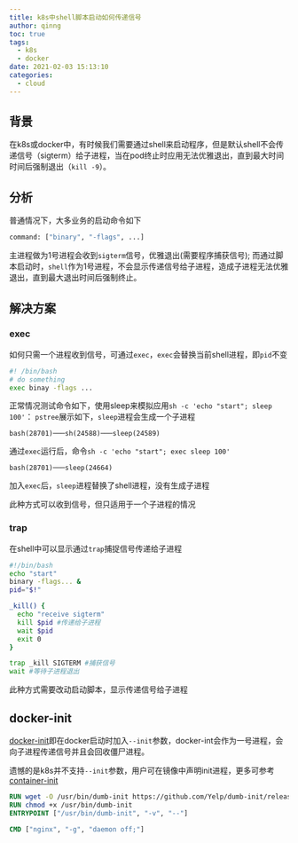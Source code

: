 ```yaml
---
title: k8s中shell脚本启动如何传递信号
author: qinng
toc: true
tags:
  - k8s
  - docker
date: 2021-02-03 15:13:10
categories:
  - cloud
---
```


## 背景
在k8s或docker中，有时候我们需要通过shell来启动程序，但是默认shell不会传递信号（sigterm）给子进程，当在pod终止时应用无法优雅退出，直到最大时间时间后强制退出（`kill -9`）。

## 分析
普通情况下，大多业务的启动命令如下
```bash
command: ["binary", "-flags", ...]
```
主进程做为1号进程会收到`sigterm`信号，优雅退出(需要程序捕获信号); 而通过脚本启动时，`shell`作为1号进程，不会显示传递信号给子进程，造成子进程无法优雅退出，直到最大退出时间后强制终止。

## 解决方案
### exec
如何只需一个进程收到信号，可通过`exec`，`exec`会替换当前shell进程，即`pid`不变
```bash
#! /bin/bash
# do something
exec binay -flags ...
```

正常情况测试命令如下，使用sleep来模拟应用`sh -c 'echo "start"; sleep 100'`：
`pstree`展示如下，`sleep`进程会生成一个子进程
```
bash(28701)───sh(24588)───sleep(24589)
```

通过`exec`运行后，命令`sh -c 'echo "start"; exec sleep 100'`
```
bash(28701)───sleep(24664)
```
加入`exec`后，`sleep`进程替换了shell进程，没有生成子进程

此种方式可以收到信号，但只适用于一个子进程的情况

### trap
在shell中可以显示通过`trap`捕捉信号传递给子进程
```bash
#!/bin/bash
echo "start"
binary -flags... &
pid="$!"

_kill() {
  echo "receive sigterm"
  kill $pid #传递给子进程
  wait $pid
  exit 0
}

trap _kill SIGTERM #捕获信号
wait #等待子进程退出
```

此种方式需要改动启动脚本，显示传递信号给子进程

## docker-init
[docker-init](https://docs.docker.com/engine/reference/run/#specify-an-init-process)即在docker启动时加入`--init`参数，docker-int会作为一号进程，会向子进程传递信号并且会回收僵尸进程。

遗憾的是k8s并不支持`--init`参数，用户可在镜像中声明init进程，更多可参考[container-init](./container-init.md)
```Dockerfile
RUN wget -O /usr/bin/dumb-init https://github.com/Yelp/dumb-init/releases/download/v1.2.2/dumb-init_1.2.2_amd64
RUN chmod +x /usr/bin/dumb-init
ENTRYPOINT ["/usr/bin/dumb-init", "-v", "--"]

CMD ["nginx", "-g", "daemon off;"]
```
